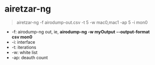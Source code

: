 # airetzar-ng

> airetzar-ng -f airodump-out.csv -t 5 -w mac0,mac1 -ap 5 -i mon0

- -f: airodump-ng out, ie, **airodump-ng -w myOutput --output-format csv mon0**
- -i: interface  
- -t: iterations  
- -w: white list   
- -ap: deauth count